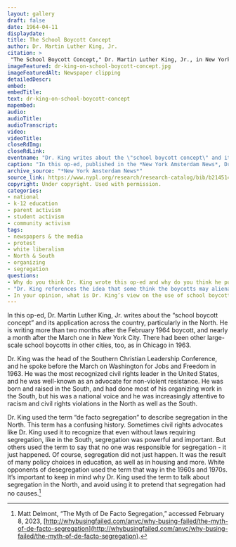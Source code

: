 ```yaml
--- 
layout: gallery
draft: false
date: 1964-04-11
displaydate: 
title: The School Boycott Concept
author: Dr. Martin Luther King, Jr.
citation: >
 "The School Boycott Concept," Dr. Martin Luther King, Jr., in New York City Civil Rights History Project, Accessed: [Month Day, Year], https://nyccivilrightshistory.org/gallery/dr-king-on-school-boycott-concept.
imageFeatured: dr-king-on-school-boycott-concept.jpg
imageFeaturedAlt: Newspaper clipping
detailedDescr: 
embed: 
embedTitle: 
text: dr-king-on-school-boycott-concept
mapembed: 
audio: 
audioTitle: 
audioTranscript: 
video: 
videoTitle: 
closeRdImg: 
closeRdLink: 
eventname: "Dr. King writes about the \"school boycott concept\" and it's application across the country."
caption: "In this op-ed, published in the *New York Amsterdam News*, Dr. Martin Luther King, Jr. writes about the \"school boycott concept\" and its application across the country, particularly in the North."
archive_source: "*New York Amsterdam News*"
source_link: https://www.nypl.org/research/research-catalog/bib/b21451436
copyright: Under copyright. Used with permission.
categories: 
- national
- k-12 education
- parent activism
- student activism
- community activism
tags: 
- newspapers & the media
- protest
- white liberalism
- North & South 
- organizing
- segregation
questions:
- Why do you think Dr. King wrote this op-ed and why do you think he published it in the *Amsterdam News?* Who was the intended audience and what was his intended purpose?
- "Dr. King references the idea that some think the boycotts may alienate certain \"allies\"in the movement. To whom do you think he is referring? What is his response to that idea?"
- In your opinion, what is Dr. King’s view on the use of school boycotts?
--- 
```


In this op-ed, Dr. Martin Luther King, Jr. writes about the “school boycott concept” and its application across the country, particularly in the North. He is writing more than two months after the February 1964 boycott, and nearly a month after the March one in New York City. There had been other large-scale school boycotts in other cities, too, as in Chicago in 1963.

Dr. King was the head of the Southern Christian Leadership Conference, and he spoke before the March on Washington for Jobs and Freedom in 1963. He was the most recognized civil rights leader in the United States, and he was well-known as an advocate for non-violent resistance. He was born and raised in the South, and had done most of his organizing work in the South, but his was a national voice and he was increasingly attentive to racism and civil rights violations in the North as well as the South.

Dr. King used the term “de facto segregation” to describe segregation in the North. This term has a confusing history. Sometimes civil rights advocates like Dr. King used it to recognize that even without laws requiring segregation, like in the South, segregation was powerful and important. But others used the term to say that no one was responsible for segregation - it just happened. Of course, segregation did not just happen. It was the result of many policy choices in education, as well as in housing and more. White opponents of desegregation used the term that way in the 1960s and 1970s. It’s important to keep in mind why Dr. King used the term to talk about segregation in the North, and avoid using it to pretend that segregation had no causes.[^1]

[^1]: Matt Delmont, “The Myth of De Facto Segregation,” accessed February 8, 2023, [http://whybusingfailed.com/anvc/why-busing-failed/the-myth-of-de-facto-segregation](http://whybusingfailed.com/anvc/why-busing-failed/the-myth-of-de-facto-segregation).
